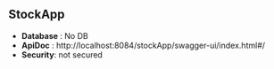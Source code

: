 ## StockApp
- **Database** : No DB 
- **ApiDoc** : http://localhost:8084/stockApp/swagger-ui/index.html#/
- **Security**: not secured

